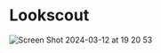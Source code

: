 # Lookscout

![Screen Shot 2024-03-12 at 19 20 53](https://github.com/Ahmed-Khamees/Lookscout/assets/142723866/b8ba43b0-ccb1-467e-acd4-48955db28daf)
